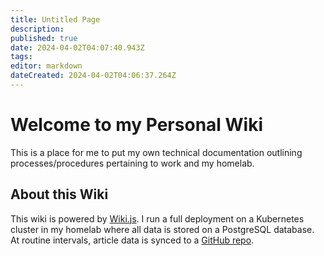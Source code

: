 ```yaml
---
title: Untitled Page
description: 
published: true
date: 2024-04-02T04:07:40.943Z
tags: 
editor: markdown
dateCreated: 2024-04-02T04:06:37.264Z
---
```


# Welcome to my Personal Wiki

This is a place for me to put my own technical documentation outlining processes/procedures pertaining to work and my homelab.

## About this Wiki

This wiki is powered by [Wiki.js](https://js.wiki/). I run a full deployment on a Kubernetes cluster in my homelab where all data is stored on a PostgreSQL database. At routine intervals, article data is synced to a [GitHub repo](https://github.com/andygodish/wikijs-storage/tree/main). 

